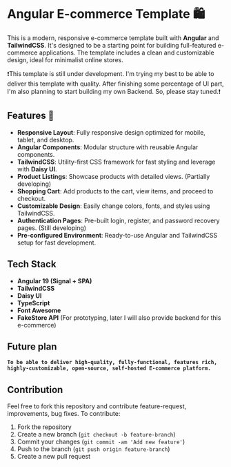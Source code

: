 # Angular E-commerce Template 🛍️

This is a modern, responsive e-commerce template built with **Angular** and **TailwindCSS**. It's designed to be a starting point for building full-featured e-commerce applications. The template includes a clean and customizable design, ideal for minimalist online stores.

❗️This template is still under development.
I'm trying my best to be able to deliver this template with quality. After finishing some percentage of UI part, I'm also planning to start building my own Backend. So, please stay tuned.❗️

## Features 🚀

- **Responsive Layout**: Fully responsive design optimized for mobile, tablet, and desktop.
- **Angular Components**: Modular structure with reusable Angular components.
- **TailwindCSS**: Utility-first CSS framework for fast styling and leverage with **Daisy UI**.
- **Product Listings**: Showcase products with detailed views. (Partially developing)
- **Shopping Cart**: Add products to the cart, view items, and proceed to checkout.
- **Customizable Design**: Easily change colors, fonts, and styles using TailwindCSS.
- **Authentication Pages**: Pre-built login, register, and password recovery pages. (Still developing)
- **Pre-configured Environment**: Ready-to-use Angular and TailwindCSS setup for fast development.

## Tech Stack

- **Angular 19 (Signal + SPA)**
- **TailwindCSS**
- **Daisy UI**
- **TypeScript**
- **Font Awesome**
- **FakeStore API** (For prototyping, later I will also provide backend for this e-commerce)

## Future plan

**`To be able to deliver high-quality, fully-functional, features rich, highly-customizable, open-source, self-hosted E-commerce platform.`**

## Contribution

Feel free to fork this repository and contribute feature-request, improvements, bug fixes.
To contribute:

1. Fork the repository
2. Create a new branch (`git checkout -b feature-branch`)
3. Commit your changes (`git commit -am 'Add new feature'`)
4. Push to the branch (`git push origin feature-branch`)
5. Create a new pull request

<!--

````bash
src/
│
├── app/
│   ├── components/       # Reusable components (header, footer, etc.)
│   ├── pages/            # Pages for the app (home, product listing, etc.)
│   ├── services/         # Services for handling business logic (API calls, cart, etc.)
│   ├── app.module.ts     # Main module for the application
│   └── app.component.ts  # Root component
│
├── assets/               # Static assets (images, fonts, etc.)
│
└── styles/               # Global styles, including TailwindCSS
    └── tailwind.config.js  # TailwindCSS configuration

``` -->
